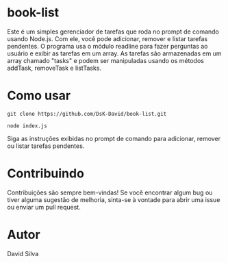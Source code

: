 # book-list #

Este é um simples gerenciador de tarefas que roda no prompt de comando usando Node.js. Com ele, você pode adicionar, remover e listar tarefas pendentes. O programa usa o módulo readline para fazer perguntas ao usuário e exibir as tarefas em um array. As tarefas são armazenadas em um array chamado "tasks" e podem ser manipuladas usando os métodos addTask, removeTask e listTasks.

# Como usar #
```
git clone https://github.com/DsK-David/book-list.git
```
```
node index.js
``` 
Siga as instruções exibidas no prompt de comando para adicionar, remover ou listar tarefas pendentes.

# Contribuindo #
Contribuições são sempre bem-vindas! Se você encontrar algum bug ou tiver alguma sugestão de melhoria, sinta-se à vontade para abrir uma issue ou enviar um pull request.

# Autor #
David Silva